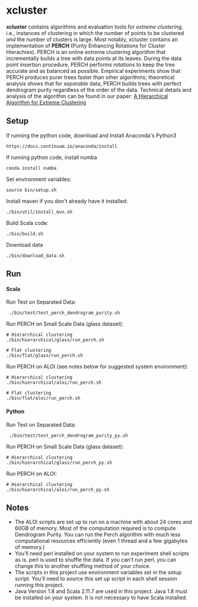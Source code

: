 # xcluster #
**xcluster** contains algorithms and evaluation tools for _extreme clustering_, i.e., instances of clustering in which the number of points to be clustered _and_ the number of clusters is large.  Most notably, xcluster contains an implementation of **PERCH** (Purity Enhancing Rotations for Cluster Hierachies). PERCH is an online extreme clustering algorithm that incrementally builds a tree with data points at its leaves.  During the data point insertion procedure, PERCH performs _rotations_ to keep the tree accurate and as balanced as possible. Empirical experiments show that PERCH produces purer trees faster than other algorithms; theoretical analysis shows that for _separable_ data, PERCH builds trees with perfect dendrogram purity regardless of the order of the data.  Technical details and analysis of the algorithm can be found in our paper: [A Hierarchical Algorithm for Extreme Clustering](https://dl.acm.org/authorize?N34117)


## Setup ##

If running the python code, download and Install Anaconda's Python3

```
https://docs.continuum.io/anaconda/install
```

If running python code, install numba

```
conda install numba
```

Set environment variables:

```
source bin/setup.sh
```

Install maven if you don't already have it installed:

```
./bin/util/install_mvn.sh
```

Build Scala code:

```
./bin/build.sh
```

Download data

```
./bin/download_data.sh
```

## Run ##

#### Scala ####

Run Test on Separated Data:

```
 ./bin/test/test_perch_dendrogram_purity.sh
```

Run PERCH on Small Scale Data (glass dataset):

```
# Hierarchical clustering
./bin/hierarchical/glass/run_perch.sh

# Flat clustering
./bin/flat/glass/run_perch.sh
```

Run PERCH on ALOI (see notes below for suggested system environment):

```
# Hierarchical clustering
./bin/hierarchical/aloi/run_perch.sh

# Flat clustering
./bin/flat/aloi/run_perch.sh
```

#### Python ####

Run Test on Separated Data:

```
 ./bin/test/test_perch_dendrogram_purity_py.sh
```

Run PERCH on Small Scale Data (glass dataset):

```
# Hierarchical clustering
./bin/hierarchical/glass/run_perch_py.sh
```

Run PERCH on ALOI:

```
# Hierarchical clustering
./bin/hierarchical/aloi/run_perch_py.sh
```

## Notes ##

  - The ALOI scripts are set up to run on a machine with about 24 cores and 60GB of memory. Most of the computation required is to compute Dendrogram Purity. You can run the Perch algorithm with much less computational resources efficiently (even 1 thread and a few gigabytes of memory.)
  - You'll need perl installed on your system to run experiment shell scripts as is. perl is used to shuffle the data. If you can't run perl, you can change this to another shuffling method of your choice.
  - The scripts in this project use environment variables set in the setup script. You'll need to source this set up script in each shell session running this project.
  - Java Version 1.8 and Scala 2.11.7 are used in this project. Java 1.8 must be installed on your system. It is not necessary to have Scala installed.
